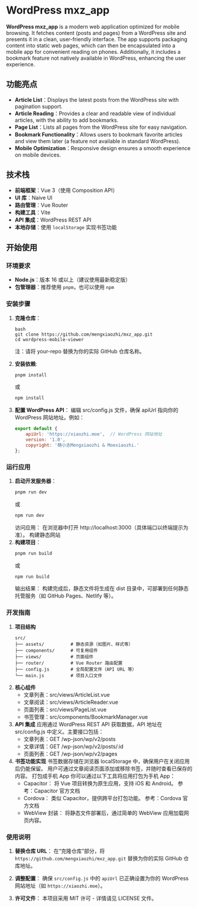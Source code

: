 # WordPress mxz_app

**WordPress mxz_app** is a modern web application optimized for mobile browsing. It fetches content (posts and pages) from a WordPress site and presents it in a clean, user-friendly interface. The app supports packaging content into static web pages, which can then be encapsulated into a mobile app for convenient reading on phones. Additionally, it includes a bookmark feature not natively available in WordPress, enhancing the user experience.

## 功能亮点

- **Article List**：Displays the latest posts from the WordPress site with pagination support.
- **Article Reading**：Provides a clear and readable view of individual articles, with the ability to add bookmarks.
- **Page List**：Lists all pages from the WordPress site for easy navigation.
- **Bookmark Functionality**：Allows users to bookmark favorite articles and view them later (a feature not available in standard WordPress).
- **Mobile Optimization**：Responsive design ensures a smooth experience on mobile devices.

## 技术栈

- **前端框架**：Vue 3（使用 Composition API）
- **UI 库**：Naive UI
- **路由管理**：Vue Router
- **构建工具**：Vite
- **API 集成**：WordPress REST API
- **本地存储**：使用 `localStorage` 实现书签功能

## 开始使用

### 环境要求

- **Node.js**：版本 16 或以上（建议使用最新稳定版）
- **包管理器**：推荐使用 `pnpm`，也可以使用 `npm`

### 安装步骤

1. **克隆仓库**：
   ```
   bash
   git clone https://github.com/mengxiaozhi/mxz_app.git
   cd wordpress-mobile-viewer
    ```
    注：请将 your-repo 替换为你的实际 GitHub 仓库名称。
2. **安装依赖**:
    ```bash
    pnpm install
    ```
    或
    ```bash
    npm install
    ```
3. **配置 WordPress API**：
    编辑 src/config.js 文件，确保 apiUrl 指向你的 WordPress 网站地址。例如：
    
    ```javascript  
    export default {
        apiUrl: 'https://xiaozhi.moe',  // WordPress 网站地址
        version: '1.0',
        copyright: '萌小志Mengxiaozhi & Moexiaozhi.'
    };
    ```
### 运行应用
1. **启动开发服务器**：
    ```bash
    pnpm run dev
    ```
    或
    ```bash
    npm run dev
    ```
    访问应用： 在浏览器中打开 http://localhost:3000（具体端口以终端提示为准）。
    构建静态网站
2. **构建项目**：
    ```bash
    pnpm run build
    ```
    或
    ```bash
    npm run build
    ```
    输出结果： 构建完成后，静态文件将生成在 dist 目录中，可部署到任何静态托管服务（如 GitHub Pages、Netlify 等）。
### 开发指南
1. **项目结构**
    ```text
    src/
    ├── assets/          # 静态资源（如图片、样式等）
    ├── components/      # 可复用组件
    ├── views/           # 页面组件
    ├── router/          # Vue Router 路由配置
    ├── config.js        # 全局配置文件（API URL 等）
    └── main.js          # 项目入口文件
    ```
2. **核心组件**
    - 文章列表：src/views/ArticleList.vue
    - 文章阅读：src/views/ArticleReader.vue
    - 页面列表：src/views/PageList.vue
    - 书签管理：src/components/BookmarkManager.vue
3. **API 集成**
    应用通过 WordPress REST API 获取数据，API 地址在 src/config.js 中定义。主要接口包括：
    - 文章列表：GET /wp-json/wp/v2/posts
    - 文章详情：GET /wp-json/wp/v2/posts/:id
    - 页面列表：GET /wp-json/wp/v2/pages
4. **书签功能实现**
    书签数据存储在浏览器 localStorage 中，确保用户在关闭应用后仍能保留。
    用户可通过文章阅读页面添加或移除书签，并随时查看已保存的内容。
    打包成手机 App
    你可以通过以下工具将应用打包为手机 App：
    - Capacitor：
    将 Vue 项目转换为原生应用，支持 iOS 和 Android。
    参考：Capacitor 官方文档
    - Cordova：
    类似 Capacitor，提供跨平台打包功能。
    参考：Cordova 官方文档
    - WebView 封装：
    将静态文件部署后，通过简单的 WebView 应用加载网页内容。

### 使用说明

1. **替换仓库 URL**：
   在“克隆仓库”部分，将 `https://github.com/mengxiaozhi/mxz_app.git` 替换为你的实际 GitHub 仓库地址。

2. **调整配置**：
   确保 `src/config.js` 中的 `apiUrl` 已正确设置为你的 WordPress 网站地址（如 `https://xiaozhi.moe`）。

3. **许可文件**：
   本项目采用 MIT 许可 - 详情请见 LICENSE 文件。